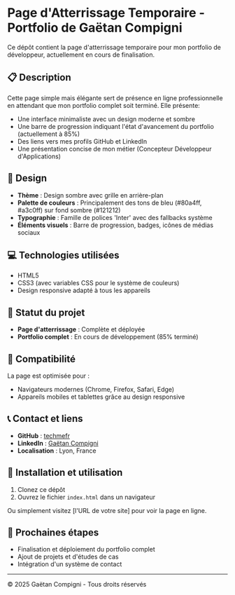 # Page d'Atterrissage Temporaire - Portfolio de Gaëtan Compigni

Ce dépôt contient la page d'atterrissage temporaire pour mon portfolio de développeur, actuellement en cours de finalisation.

## 📋 Description

Cette page simple mais élégante sert de présence en ligne professionnelle en attendant que mon portfolio complet soit terminé. Elle présente:
- Une interface minimaliste avec un design moderne et sombre
- Une barre de progression indiquant l'état d'avancement du portfolio (actuellement à 85%)
- Des liens vers mes profils GitHub et LinkedIn
- Une présentation concise de mon métier (Concepteur Développeur d'Applications)

## 🎨 Design

- **Thème** : Design sombre avec grille en arrière-plan
- **Palette de couleurs** : Principalement des tons de bleu (#80a4ff, #a3c0ff) sur fond sombre (#121212)
- **Typographie** : Famille de polices 'Inter' avec des fallbacks système
- **Éléments visuels** : Barre de progression, badges, icônes de médias sociaux

## 💻 Technologies utilisées

- HTML5 
- CSS3 (avec variables CSS pour le système de couleurs)
- Design responsive adapté à tous les appareils

## 🚧 Statut du projet

- **Page d'atterrissage** : Complète et déployée
- **Portfolio complet** : En cours de développement (85% terminé)

## 📱 Compatibilité

La page est optimisée pour :
- Navigateurs modernes (Chrome, Firefox, Safari, Edge)
- Appareils mobiles et tablettes grâce au design responsive

## 📞 Contact et liens

- **GitHub** : [techmefr](https://github.com/techmefr)
- **LinkedIn** : [Gaëtan Compigni](https://www.linkedin.com/in/gaetan-compigni/)
- **Localisation** : Lyon, France

## 🚀 Installation et utilisation

1. Clonez ce dépôt
2. Ouvrez le fichier `index.html` dans un navigateur

Ou simplement visitez [l'URL de votre site] pour voir la page en ligne.

## 📝 Prochaines étapes

- Finalisation et déploiement du portfolio complet
- Ajout de projets et d'études de cas
- Intégration d'un système de contact

---

© 2025 Gaëtan Compigni - Tous droits réservés

